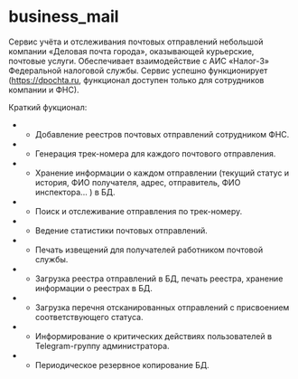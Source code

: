 # business_mail

Сервис учёта и отслеживания почтовых отправлений небольшой компании «Деловая почта города», оказывающей курьерские, почтовые услуги.
Обеспечивает взаимодействие с АИС «Налог-3» Федеральной налоговой службы.
Сервис успешно функционирует (https://dpochta.ru, функционал доступен только для сотрудников компании и ФНС).

Краткий фукционал:
* - Добавление реестров почтовых отправлений сотрудником ФНС.
* - Генерация трек-номера для каждого почтового отправления.
* - Хранение информации о каждом отправлении (текущий статус и история, ФИО получателя, адрес, отправитель, ФИО инспектора... ) в БД.
* - Поиск и отслеживание отправления по трек-номеру.
* - Ведение статистики почтовых отправлений.
* - Печать извещений для получателей работником почтовой службы.
* - Загрузка реестра отправлений в БД, печать реестра, хранение информации о реестрах в БД.
* - Загрузка перечня отсканированных отправлений с присвоением соответствующего статуса.
* - Информирование о критических действиях пользователей в Telegram-группу администратора.
* - Периодическое резервное копирование БД.

